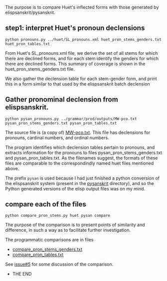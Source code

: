 
The purpose is to compare Huet's inflected forms with those generated by
elispsanskrit/pysanskrit.

## step1: interpret Huet's pronoun declensions

```
python pronouns.py ../huet/SL_pronouns.xml huet_pron_stems_genders.txt huet_pron_tables.txt
```

From Huet's SL_pronouns.xml file, we derive the set of all stems for which
there are declined forms, and for each stem identify the genders for which
there are declined forms.  This summary of coverage is shown in the
 huet_pron_stems_genders.txt file.

We also gather the declension table for each stem-gender form, and print this
in a form similar to that used by the elispsanskrit batch declension 


## Gather pronominal declension from elispsanskrit.

```
python pysan_pronouns.py ../grammar/prod/outputs/MW-pco.txt pysan_pron_stems_genders.txt pysan_pron_tables.txt
```

The source file is (a copy of) [MW-pco.txt](https://github.com/funderburkjim/elispsanskrit/blob/master/grammar/prod/outputs/MW-pco.txt).  This file has declensions for pronouns, cardinal numbers, and ordinal numbers.

The program identifies which declension tables pertain to pronouns, and extracts information for the pronouns to files pysan_pron_stems_genders.txt and pysan_pron_tables.txt.  As the filenames suggest, the formats of these files are comparable to the correspondindly named huet files mentioned above.  

The prefix `pysan` is used because I had just finished a python conversion of 
the elispsanskrit system (present in the [pysanskrit](https://github.com/funderburkjim/elispsanskrit/tree/master/pysanskrit) directory), and so the Python generated versions of the elisp output files was on my mind.


## compare each of the files 
```
python compare_pron_stems.py huet pysan compare
```

The purpose of the comparison is to present points of similarity and difference,
in such a way as to facilitate further investigation.  

The programmatic comparisons are in files
* [compare_pron_stems_genders.txt](https://github.com/funderburkjim/elispsanskrit/blob/master/huetcompare/pronouns/compare_pron_stems_genders.txt)
* [compare_pron_tables.txt](https://github.com/funderburkjim/elispsanskrit/blob/master/huetcompare/pronouns/compare_pron_tables.txt)

See [issue#5](https://github.com/funderburkjim/elispsanskrit/issues/5) for some discussion of the comparison.

* THE END
